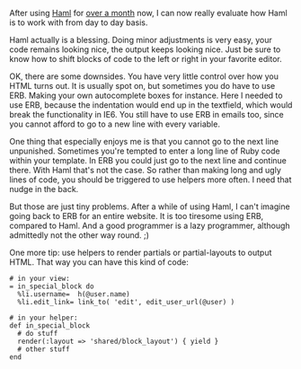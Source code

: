 After using [Haml](http://haml.hamptoncatlin.com/) for [over a month](/first-haml-evaluation/) now, I can now really evaluate how Haml is to work with from day to day basis.

Haml actually is a blessing.  Doing minor adjustments is very easy, your code remains looking nice, the output keeps looking nice. Just be sure to know how to shift blocks of code to the left or right in your favorite editor.

OK, there are some downsides. You have very little control over how you HTML turns out. It is usually spot on, but sometimes you do have to use ERB. Making your own autocomplete boxes for instance. Here I needed to use ERB, because the indentation would end up in the textfield, which would break the functionality in IE6. You still have to use ERB in emails too, since you cannot afford to go to a new line with every variable.

One thing that especially  enjoys me is that you cannot go to the next line unpunished. Sometimes you're tempted to enter a long line of Ruby code within your template. In ERB you could just go to the next line and continue there. With Haml that's not the case. So rather than making long and ugly lines of code, you should be triggered to use helpers more often. I need that nudge in the back.

But those are just tiny problems. After a while of using Haml, I can't imagine going back to ERB for an entire website. It is too tiresome using ERB, compared to Haml. And a good programmer is a lazy programmer, although admittedly not the other way round. ;)

One more tip: use helpers to render partials or partial-layouts to output HTML. That way you can have this kind of code:

    # in your view:
    = in_special_block do
      %li.username=  h(@user.name)
      %li.edit_link= link_to( 'edit', edit_user_url(@user) )

    # in your helper:
    def in_special_block
      # do stuff
      render(:layout => 'shared/block_layout') { yield }
      # other stuff
    end
